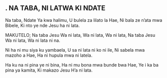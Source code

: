 ## . NA TABA, NI LATWA KI NDATE

Na taba, Ndate Ya kwa halimu,
U bulela za lilato la Hae,
Ni bala ze n’ata mwa Bibele,
Ki nto ye nde Jesu ha ni lata.

MAKUTELO;
Na taba Jesu Wa ni lata,
Wa ni lata, Wa ni lata,
Na taba Jesu Wa ni lata,
Wa ni lata ni na.


Ni ha ni mu siya ku yambaela,
U sa ni lata ni ko ni ile,
Ni sabela mwa mazoho a Hae,
Ha ni hupula mwa ni latela.


Ha ku na ni pina ye ni bina,
Ha ni mu bona mwa bunde bwa Hae,
Ye i ka ba pina ya kamita,
Ki makazo Jesu H’a ni lata.


